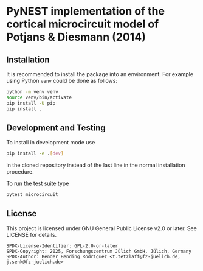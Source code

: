 
# PyNEST implementation of the cortical microcircuit model of Potjans & Diesmann (2014)


Installation
------------

It is recommended to install the package into an environment. For example
using Python `venv` could be done as follows:

```bash
python -m venv venv
source venv/bin/activate
pip install -U pip
pip install .
```

Development and Testing
-----------------------

To install in development mode use

```bash
pip install -e .[dev]
```

in the cloned repository instead of the last line in the normal installation
procedure.

To run the test suite type

```bash
pytest microcircuit
```


License
-------

This project is licensed under GNU General Public License v2.0 or later.
See LICENSE for details.

```
SPDX-License-Identifier: GPL-2.0-or-later
SPDX-Copyright: 2025, Forschungszentrum Jülich GmbH, Jülich, Germany
SPDX-Author: Bender Bending Rodríguez <t.tetzlaff@fz-juelich.de, j.senk@fz-juelich.de>
```
